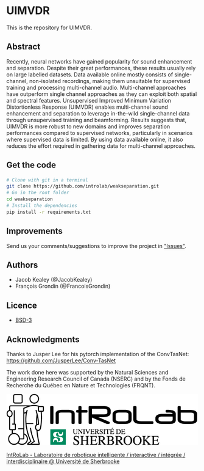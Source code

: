 # UIMVDR

This is the repository for UIMVDR.

## Abstract

Recently, neural networks have gained popularity for sound enhancement and separation. Despite their great performances, these results usually rely on large labelled datasets. Data available online mostly consists of single-channel, non-isolated recordings, making them unsuitable for supervised training and processing multi-channel audio. Multi-channel approaches have outperform single channel approaches as they can exploit both spatial and spectral features. Unsupervised Improved Minimum Variation Distortionless Response (UIMVDR) enables multi-channel sound enhancement and separation to leverage in-the-wild single-channel data through unsupervised training and beamforming. Results suggests that, UIMVDR is more robust to new domains and improves separation performances compared to supervised networks, particularly in scenarios where supervised data is limited. By using data available online, it also reduces the effort required in gathering data for multi-channel approaches.

## Get the code

```bash
# Clone with git in a terminal
git clone https://github.com/introlab/weakseparation.git
# Go in the root folder
cd weakseparation
# Install the dependencies
pip install -r requirements.txt
```

## Improvements

Send us your comments/suggestions to improve the project in ["Issues"](https://github.com/introlab/weakseparation/issues).

## Authors

* Jacob Kealey (@JacobKealey)
* François Grondin (@FrancoisGrondin)

## Licence

* [BSD-3](LICENSE)

## Acknowledgments

Thanks to Jusper Lee for his pytorch implementation of the ConvTasNet: https://github.com/JusperLee/Conv-TasNet

The work done here was supported by the Natural Sciences and Engineering Research Council of Canada (NSERC) and by the Fonds de Recherche du Québec en Nature et Technologies (FRQNT).

![IntRoLab](docs/IntRoLab.png)

[IntRoLab - Laboratoire de robotique intelligente / interactive / intégrée / interdisciplinaire @ Université de Sherbrooke](https://introlab.3it.usherbrooke.ca)
